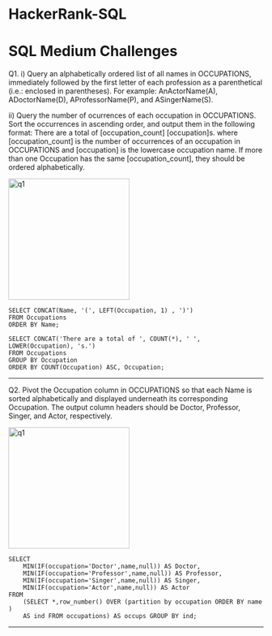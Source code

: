 # HackerRank-SQL

# SQL Medium Challenges

Q1. i) Query an alphabetically ordered list of all names in OCCUPATIONS, immediately followed by the first letter of each profession as a parenthetical (i.e.: enclosed in parentheses). For example: AnActorName(A), ADoctorName(D), AProfessorName(P), and ASingerName(S). 

 ii) Query the number of ocurrences of each occupation in OCCUPATIONS. Sort the occurrences in ascending order, and output them in the following format: 
          There are a total of [occupation_count] [occupation]s.
    where [occupation_count] is the number of occurrences of an occupation in OCCUPATIONS and [occupation] is the lowercase occupation name. If more than one Occupation has the same [occupation_count], they should be ordered alphabetically.

   <img width="239" alt="q1" src="https://github.com/Maidira/HackerRank-SQL/assets/60576485/5d9b6db8-8489-4e3c-a40a-c97ed85af1e9">

    SELECT CONCAT(Name, '(', LEFT(Occupation, 1) , ')')
    FROM Occupations
    ORDER BY Name;
    
    SELECT CONCAT('There are a total of ', COUNT(*), ' ', LOWER(Occupation), 's.')
    FROM Occupations
    GROUP BY Occupation
    ORDER BY COUNT(Occupation) ASC, Occupation;

-----

Q2. Pivot the Occupation column in OCCUPATIONS so that each Name is sorted alphabetically and displayed underneath its corresponding Occupation. The output column headers should be Doctor, Professor, Singer, and Actor, respectively.

   <img width="239" alt="q1" src="https://github.com/Maidira/HackerRank-SQL/assets/60576485/5d9b6db8-8489-4e3c-a40a-c97ed85af1e9">

    SELECT 
        MIN(IF(occupation='Doctor',name,null)) AS Doctor,
        MIN(IF(occupation='Professor',name,null)) AS Professor, 
        MIN(IF(occupation='Singer',name,null)) AS Singer,
        MIN(IF(occupation='Actor',name,null)) AS Actor 
    FROM
        (SELECT *,row_number() OVER (partition by occupation ORDER BY name ) 
        AS ind FROM occupations) AS occups GROUP BY ind;

-----
